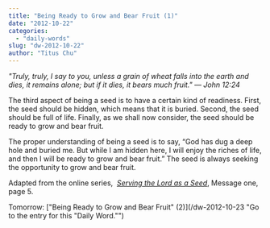 ```yaml
---
title: "Being Ready to Grow and Bear Fruit (1)"
date: "2012-10-22"
categories: 
  - "daily-words"
slug: "dw-2012-10-22"
author: "Titus Chu"
---
```


_"_Truly, truly, I say to you, unless a grain of wheat falls into the earth and dies, it remains alone; but if it dies, it bears much fruit."_ — John 12:24_

The third aspect of being a seed is to have a certain kind of readiness. First, the seed should be hidden, which means that it is buried. Second, the seed should be full of life. Finally, as we shall now consider, the seed should be ready to grow and bear fruit.

The proper understanding of being a seed is to say, “God has dug a deep hole and buried me. But while I am hidden here, I will enjoy the riches of life, and then I will be ready to grow and bear fruit.” The seed is always seeking the opportunity to grow and bear fruit.

Adapted from the online series,  _[Serving the Lord as a Seed](/articles-serving-0007 "Go to the listing for this series of articles.")_, Message one, page 5.

Tomorrow: ["Being Ready to Grow and Bear Fruit" (2)](/dw-2012-10-23 "Go to the entry for this "Daily Word."")
